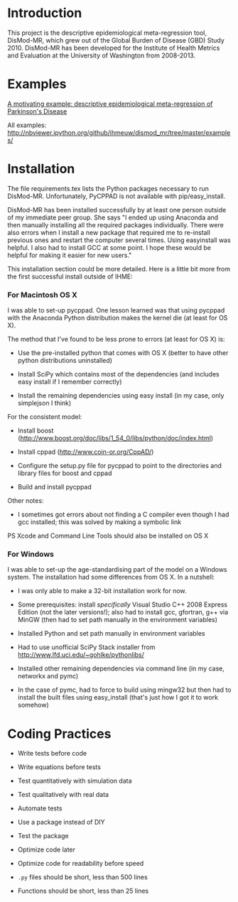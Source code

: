 Introduction
============

This project is the descriptive epidemiological meta-regression tool,
DisMod-MR, which grew out of the Global Burden of Disease (GBD) Study
2010.  DisMod-MR has been developed for the Institute of Health
Metrics and Evaluation at the University of Washington from 2008-2013.

Examples
========

[A motivating example: descriptive epidemiological meta-regression of Parkinson's Disease](http://nbviewer.ipython.org/github/ihmeuw/dismod_mr/blob/master/examples/pd_sim_data.ipynb)

All examples: http://nbviewer.ipython.org/github/ihmeuw/dismod_mr/tree/master/examples/

Installation
============

The file requirements.tex lists the Python packages necessary to run
DisMod-MR.  Unfortunately, PyCPPAD is not available with
pip/easy_install.

DisMod-MR has been installed successfully by at least one person outside of
my immediate peer group.  She says "I ended up using Anaconda and then
manually installing all the required packages individually. There were
also errors when I install a new package that required me to
re-install previous ones and restart the computer several times. Using
easyinstall was helpful. I also had to install GCC at some point. I
hope these would be helpful for making it easier for new users."

This installation section could be more detailed. Here is a little bit
more from the first successful install outside of IHME:

### For Macintosh OS X

I was able to set-up pycppad. One lesson learned was that using
pycppad with the Anaconda Python distribution makes the kernel die (at
least for OS X).

The method that I've found to be less prone to errors (at least for OS
X) is:

- Use the pre-installed python that comes with OS X (better to have
  other python distributions uninstalled)

- Install SciPy which contains most of the dependencies (and includes
  easy install if I remember correctly)

- Install the remaining dependencies using easy install (in my case,
  only simplejson I think)

For the consistent model:

- Install boost
  (http://www.boost.org/doc/libs/1_54_0/libs/python/doc/index.html)

- Install cppad (http://www.coin-or.org/CppAD/)

- Configure the setup.py file for pycppad to point to the directories
  and library files for boost and cppad

- Build and install pycppad

Other notes:

- I sometimes got errors about not finding a C compiler even though I
  had gcc installed; this was solved by making a symbolic link

PS Xcode and Command Line Tools should also be installed on OS X

### For Windows

I was able to set-up the age-standardising part of the model on a
Windows system. The installation had some differences from OS X. In a
nutshell:

- I was only able to make a 32-bit installation work for now.

- Some prerequisites: install *specifically* Visual Studio C++ 2008
  Express Edition (not the later versions!); also had to install gcc,
  gfortran, g++ via MinGW (then had to set path manually in the
  environment variables)

- Installed Python and set path manually in environment variables

- Had to use unofficial SciPy Stack installer from
  http://www.lfd.uci.edu/~gohlke/pythonlibs/

- Installed other remaining dependencies via command line (in my case,
  networkx and pymc)

- In the case of pymc, had to force to build using mingw32 but then
  had to install the built files using easy_install (that's just how I
  got it to work somehow)


Coding Practices
================

* Write tests before code
* Write equations before tests

* Test quantitatively with simulation data
* Test qualitatively with real data
* Automate tests

* Use a package instead of DIY
* Test the package

* Optimize code later
* Optimize code for readability before speed

* `.py` files should be short, less than 500 lines
* Functions should be short, less than 25 lines
